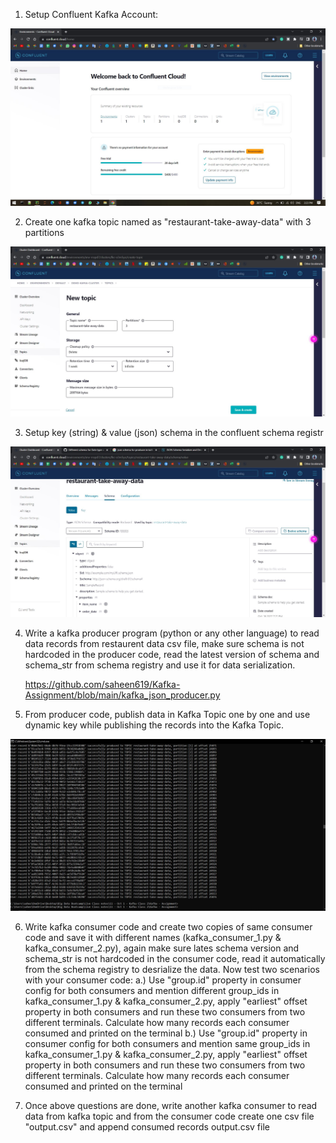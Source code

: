 1. Setup Confluent Kafka Account:

![Setup_Account/Login](https://github.com/saheen619/Kafka-Assignment/blob/main/Screenshots/Setup-Login%20Kafka%20Account.JPG?raw=true)




2. Create one kafka topic named as "restaurant-take-away-data" with 3 partitions

![Setup_Account/Login](https://github.com/saheen619/Kafka-Assignment/blob/main/Screenshots/Topic%20creation%20with%203%20partitions.JPG?raw=true)




3. Setup key (string) & value (json) schema in the confluent schema registr

![Setup_Key(string) & Value(Json) Schema](https://github.com/saheen619/Kafka-Assignment/blob/main/Screenshots/Setup%20Key(string)%20&%20Value(JSON)%20Schema.JPG?raw=true)


4. Write a kafka producer program (python or any other language) to read data records from restaurent data csv file, 
   make sure schema is not hardcoded in the producer code, read the latest version of schema and schema_str from schema registry and use it for
   data serialization.
   
   https://github.com/saheen619/Kafka-Assignment/blob/main/kafka_json_producer.py

5. From producer code, publish data in Kafka Topic one by one and use dynamic key while publishing the records into the Kafka Topic.

![Publish Data in Kafka Topic](https://github.com/saheen619/Kafka-Assignment/blob/main/Screenshots/Publish%20Data%20in%20Kafka%20Topic.JPG?raw=true)

6. Write kafka consumer code and create two copies of same consumer code and save it with different names (kafka_consumer_1.py & kafka_consumer_2.py), 
   again make sure lates schema version and schema_str is not hardcoded in the consumer code, read it automatically from the schema registry to desrialize the data. 
   Now test two scenarios with your consumer code:
    a.) Use "group.id" property in consumer config for both consumers and mention different group_ids in kafka_consumer_1.py & kafka_consumer_2.py,
        apply "earliest" offset property in both consumers and run these two consumers from two different terminals. Calculate how many records each consumer
        consumed and printed on the terminal
    b.) Use "group.id" property in consumer config for both consumers and mention same group_ids in kafka_consumer_1.py & kafka_consumer_2.py,
        apply "earliest" offset property in both consumers and run these two consumers from two different terminals. Calculate how many records each consumer
        consumed and printed on the terminal
        
7. Once above questions are done, write another kafka consumer to read data from kafka topic and from the consumer code create one csv file "output.csv"
   and append consumed records output.csv file
